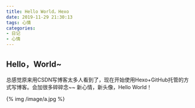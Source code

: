 ```yaml
---
title: Hello World，Hexo
date: 2019-11-29 21:30:13
tags: 心情
categories:
- 日记
- 心情
---
```

## Hello，World~

总感觉原来用CSDN写博客太多人看到了，现在开始使用Hexo+GitHub托管的方式写博客。会加很多碎碎念~~
新心情，新头像，Hello World！

{% img /image/a.jpg %}


<!--more-->
